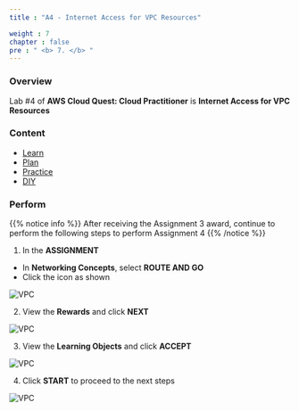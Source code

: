 ```yaml
---
title : "A4 - Internet Access for VPC Resources"

weight : 7
chapter : false
pre : " <b> 7. </b> "
---
```


### Overview

Lab #4 of **AWS Cloud Quest: Cloud Practitioner** is **Internet Access for VPC Resources**

### Content

- [Learn]()
- [Plan]()
- [Practice]()
- [DIY]()

### Perform

{{% notice info %}}
After receiving the Assignment 3 award, continue to perform the following steps to perform Assignment 4
{{% /notice %}}

1. In the **ASSIGNMENT**

- In **Networking Concepts**, select **ROUTE AND GO**
- Click the icon as shown

![VPC](/images/7-vpc/1-vpc.png)

2. View the **Rewards** and click **NEXT**

![VPC](/images/7-vpc/2-vpc.png)

3. View the **Learning Objects** and click **ACCEPT**

![VPC](/images/7-vpc/3-vpc.png)

4. Click **START** to proceed to the next steps

![VPC](/images/7-vpc/4-vpc.png)
